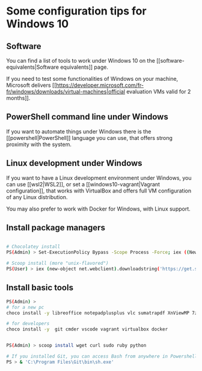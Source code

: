 # Some configuration tips for Windows 10

## Software
You can find a list of tools to work under Windows 10 on the [[software-equivalents|Software equivalents]] page.

If you need to test some functionalities of Windows on your machine, Microsoft delivers [[https://developer.microsoft.com/fr-fr/windows/downloads/virtual-machines|official evaluation VMs valid for 2 months]].

## PowerShell command line under Windows
If you want to automate things under Windows there is the [[powershell|PowerShell]] language you can use, that offers strong proximity with the system.

## Linux development under Windows
If you want to have a Linux development environment under Windows, you can use [[wsl2|WSL2]], or set a [[windows10-vagrant|Vagrant configuration]], that works with VirtualBox and offers full VM configuration of any Linux distribution.

You may also prefer to work with Docker for Windows, with Linux support.
## Install package managers
```bash

# Chocolatey install
PS(Admin) > Set-ExecutionPolicy Bypass -Scope Process -Force; iex ((New-Object System.Net.WebClient).DownloadString('https://chocolatey.org/install.ps1'))

# Scoop install (more "unix-flavored")
PS(User) > iex (new-object net.webclient).downloadstring('https://get.scoop.sh')
```

## Install basic tools
```bash
PS(Admin) >
# for a new pc
choco install -y libreoffice notepadplusplus vlc sumatrapdf XnViewMP 7zip wiztree

# for developers
choco install -y  git cmder vscode vagrant virtualbox docker


PS(Admin) > scoop install wget curl sudo ruby python

# If you installed Git, you can access Bash from anywhere in Powershell
PS > & 'C:\Program Files\Git\bin\sh.exe'
```
